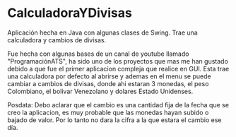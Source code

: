 # CalculadoraYDivisas
Aplicación hecha en Java con algunas clases de Swing. Trae una calculadora y cambios de divisas.

Fue hecha con algunas bases de un canal de youtube llamado "ProgramaciónATS", ha sido uno de los proyectos que mas me han gustado debido a que fue el primer aplicacion compleja que realice en GUI. Esta trae una calculadora por defecto al abrirse y ademas en el menu se puede cambiar a cambios de divisas, donde ahi estaran 3 monedas, el peso Colombiano, el bolivar Venezolano y dolares Estado Unidenses. 

Posdata: Debo aclarar que el cambio es una cantidad fija de la fecha que se creo la aplicacion, es muy probable que las monedas hayan subido o bajado de valor. Por lo tanto no dara la cifra a la que estara el cambio ese día.

